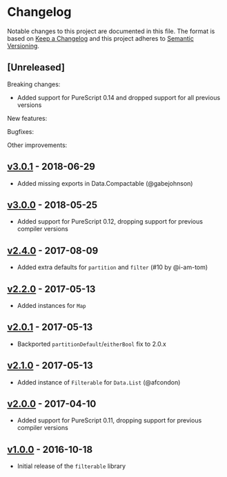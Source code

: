 # Changelog

Notable changes to this project are documented in this file. The format is based on [Keep a Changelog](https://keepachangelog.com/en/1.0.0/) and this project adheres to [Semantic Versioning](https://semver.org/spec/v2.0.0.html).

## [Unreleased]

Breaking changes:

- Added support for PureScript 0.14 and dropped support for all previous versions

New features:

Bugfixes:

Other improvements:

## [v3.0.1](https://github.com/purescript/purescript-filterable/releases/tag/v3.0.1) - 2018-06-29

- Added missing exports in Data.Compactable (@gabejohnson)

## [v3.0.0](https://github.com/purescript/purescript-filterable/releases/tag/v3.0.0) - 2018-05-25

- Added support for PureScript 0.12, dropping support for previous compiler versions

## [v2.4.0](https://github.com/purescript/purescript-filterable/releases/tag/v2.4.0) - 2017-08-09

- Added extra defaults for `partition` and `filter` (#10 by @i-am-tom)

## [v2.2.0](https://github.com/purescript/purescript-filterable/releases/tag/v2.2.0) - 2017-05-13

- Added instances for `Map`

## [v2.0.1](https://github.com/purescript/purescript-filterable/releases/tag/v2.0.1) - 2017-05-13

- Backported `partitionDefault`/`eitherBool` fix to 2.0.x

## [v2.1.0](https://github.com/purescript/purescript-filterable/releases/tag/v2.1.0) - 2017-05-13

- Added instance of `Filterable` for `Data.List` (@afcondon)

## [v2.0.0](https://github.com/purescript/purescript-filterable/releases/tag/v2.0.0) - 2017-04-10

- Added support for PureScript 0.11, dropping support for previous compiler versions

## [v1.0.0](https://github.com/purescript/purescript-filterable/releases/tag/v1.0.0) - 2016-10-18

- Initial release of the `filterable` library
